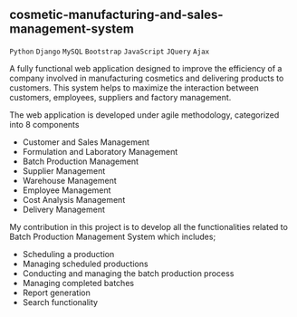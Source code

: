 ## cosmetic-manufacturing-and-sales-management-system
`Python` `Django` `MySQL` `Bootstrap` `JavaScript` `JQuery` `Ajax`

A fully functional web application designed to improve the efficiency of a company involved in manufacturing cosmetics and delivering products to customers. This system helps to maximize the interaction between customers, employees, suppliers and factory management.

The web application is developed under agile methodology, categorized into 8 components
- Customer and Sales Management
- Formulation and Laboratory Management
- Batch Production Management
- Supplier Management
- Warehouse Management
- Employee Management
- Cost Analysis Management
- Delivery Management

My contribution in this project is to develop all the functionalities related to Batch Production Management System which includes;
- Scheduling a production
- Managing scheduled productions
- Conducting and managing the batch production process
- Managing completed batches
- Report generation
- Search functionality
